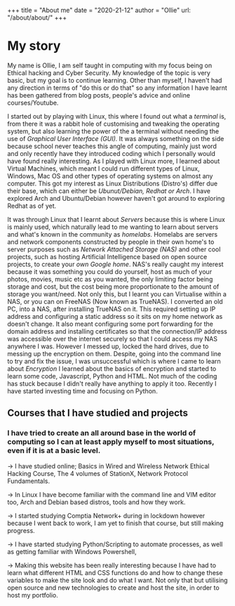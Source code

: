 +++
title = "About me"
date = "2020-21-12"
author = "Ollie"
url: "/about/about/"
+++

# My story
My name is Ollie, I am self taught in computing with my focus being on Ethical hacking and Cyber Security.
My knowledge of the topic is very basic, but my goal is to continue learning. Other than myself, I haven't had any direction in terms of "do this or do that" so any information I have learnt has been gathered from blog posts, people's advice and online courses/Youtube.

I started out by playing with Linux, this where I found out what a *terminal* is, from there it was a rabbit hole of customising and tweaking the operating system, but also learning the power of the a terminal without needing the use of *Graphical User Interface (GUI).* It was always something on the side because school never teaches this angle of computing, mainly just word and only recently have they introduced coding which I personally would have found really interesting. As I played with Linux more, I learned about Virtual Machines, which meant I could run different types of Linux, Windows, Mac OS and other types of operating systems on almost any computer. This got my interest as Linux Distributions (Distro's) differ due their base, which can either be *Ubunut/Debian, Redhat or Arch*.
I have explored Arch and Ubuntu/Debian however haven't got around to exploring Redhat as of yet.

It was through Linux that I learnt about *Servers* because this is where Linux is mainly used, which naturally lead to me wanting to learn about servers and what's known in the community as *homelabs*. Homelabs are servers and network components constructed by people in their own home's to server purposes such as *Network Attached Storage (NAS)* and other cool projects, such as hosting Artificial Intelligence based on open source projects, to create your *own Google home*. NAS's really caught my interest because it was something you could do yourself, host as much of your photos, movies, music etc as you wanted, the only limiting factor being storage and cost, but the cost being more proportionate to the amount of storage you want/need. Not only this, but I learnt you can Virtualise within a NAS, or you can on FreeNAS (Now known as TrueNAS). I converted an old PC, into a NAS, after installing TrueNAS on it. This required setting up IP address and configuring a static address so it sits on my home network as doesn't change. It also meant configuring some port forwarding for the domain address and installing certificates so that the connection/IP address was accessible over the internet securely so that I could access my NAS anywhere I was.
However I messed up, locked the hard drives, due to messing up the encryption on them. Despite, going into the command line to try and fix the issue, I was unsuccessful which is where I came to learn about *Encryption*
I learned about the basics of encryption and started to learn some code, Javascript, Python and HTML. Not much of the coding has stuck because I didn't really have anything to apply it too. Recently I have started investing time and focusing on Python.


## Courses that I have studied and projects
### I have tried to create an all around base in the world of computing so I can at least apply myself to most situations, even if it is at a basic level.

-> I have studied online; Basics in Wired and Wireless Network Ethical Hacking Course, The 4 volumes of StationX, Network Protocol Fundamentals.

->  In Linux I have become familiar with the command line and VIM editor too, Arch and Debian based distros, tools and how they work.

-> I started studying Comptia Network+ during in lockdown however because I went back to work, I am yet to finish that course, but still making progress.

-> I have started studying Python/Scripting to automate processes, as well as getting familiar with Windows Powershell,

-> Making this website has been really interesting because I have had to learn what different HTML and CSS functions do and how to
change these variables to make the site look and do what I want. Not only that but utilising open source and new technologies to create and host the site, in order to host my portfolio.
